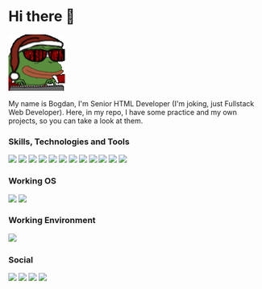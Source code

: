 # Hi there 👋

![hippo](hacker-pepe.gif)

My name is Bogdan, I'm Senior HTML Developer (I'm joking, just Fullstack Web Developer). Here, in my repo, I have some practice and my own projects, so you can take a look at them.

### Skills, Technologies and Tools

![](https://img.shields.io/badge/HTML--E34F26?style=for-the-badge&logo=HTML5)
![](https://img.shields.io/badge/CSS--1572B6?style=for-the-badge&logo=CSS3&logoColor=1572B6)
![](https://img.shields.io/badge/JS--F7DF1E?style=for-the-badge&logo=JavaScript)
![](https://img.shields.io/badge/jQuery|AJAX--0769AD?style=for-the-badge&logo=JQuery&logoColor=0769AD)
![](https://img.shields.io/badge/PHP--777BB4?style=for-the-badge&logo=PHP)
![](https://img.shields.io/badge/MySQL--4479A1?style=for-the-badge&logo=MySQL)
![](https://img.shields.io/badge/Apache--D22128?style=for-the-badge&logo=Apache&logoColor=FCC624)
![](https://img.shields.io/badge/NGINX--009639?style=for-the-badge&logo=NGINX&logoColor=009639)
![](https://img.shields.io/badge/Git--F05032?style=for-the-badge&logo=Git)
![](https://img.shields.io/badge/Docker--2496ED?style=for-the-badge&logo=Docker)
![](https://img.shields.io/badge/Composer--885630?style=for-the-badge&logo=Composer&logoColor=885630)
![](https://img.shields.io/badge/Laravel--FF2D20?style=for-the-badge&logo=Laravel)

### Working OS

![](https://img.shields.io/badge/Windows--0078D6?style=for-the-badge&logo=Windows&logoColor=0078D6)
![](https://img.shields.io/badge/Linux--FCC624?style=for-the-badge&logo=Linux)

### Working Environment

![](https://img.shields.io/badge/PHPStorm--000000?style=for-the-badge&logo=PHPStorm)

### Social
![](https://img.shields.io/github/followers/PHProger-themus?label=PHProger-themus&style=for-the-badge&logo=GitHub&color=181717)
![](https://img.shields.io/badge/phproger--4680C2?style=for-the-badge&logo=VK)
![](https://img.shields.io/badge/B0GUCHAR--26A5E4?style=for-the-badge&logo=Telegram)
![](https://img.shields.io/badge/phpproger%232526--5865F2?style=for-the-badge&logo=Discord)
